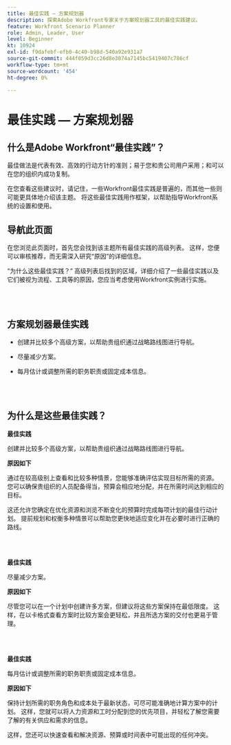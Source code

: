 ```yaml
---
title: 最佳实践 — 方案规划器
description: 探索Adobe Workfront专家关于方案规划器工具的最佳实践建议。
feature: Workfront Scenario Planner
role: Admin, Leader, User
level: Beginner
kt: 10924
exl-id: f9dafebf-efb0-4c40-b98d-540a92e931a7
source-git-commit: 444f059d3cc26d8e3074a7145bc5419407c786cf
workflow-type: tm+mt
source-wordcount: '454'
ht-degree: 0%

---
```


# 最佳实践 — 方案规划器

## 什么是Adobe Workfront“最佳实践”？

最佳做法是代表有效、高效的行动方针的准则；易于您和贵公司用户采用；和可以在您的组织内成功复制。

在您查看这些建议时，请记住，一些Workfront最佳实践是普遍的，而其他一些则可能更具体地介绍该主题。 将这些最佳实践用作框架，以帮助指导Workfront系统的设置和使用。

## 导航此页面

在您浏览此页面时，首先您会找到该主题所有最佳实践的高级列表。 这样，您便可以审核推荐，而无需深入研究“原因”的详细信息。

“为什么这些最佳实践？” 高级列表后找到的区域，详细介绍了一些最佳实践以及它们被视为流程、工具等的原因，您应当考虑使用Workfront实例进行实施。

</br>
</br>

## 方案规划器最佳实践

* 创建并比较多个高级方案，以帮助贵组织通过战略路线图进行导航。

* 尽量减少方案。

* 每月估计或调整所需的职务职责或固定成本信息。

</br>
</br>

## 为什么是这些最佳实践？

**最佳实践**

创建并比较多个高级方案，以帮助贵组织通过战略路线图进行导航。



**原因如下**

通过在较高级别上查看和比较多种情景，您能够准确评估实现目标所需的资源。 您可以确保贵组织的人员配备得当，预算会相应地分配，并在所需时间达到相应的目标。



这还允许您确定在优化资源和浏览不断变化的预算时完成每项计划的最佳行动计划。 提前规划和权衡多种情景可以帮助您更快地适应变化并在必要时进行正确的路线。

</br>
</br>

**最佳实践**

尽量减少方案。



**原因如下**

尽管您可以在一个计划中创建许多方案，但建议将这些方案保持在最低限度。 这样，在以卡格式查看方案时比较方案会更轻松，并且所选方案的交付也更易于管理。

</br>
</br>

**最佳实践**

每月估计或调整所需的职务职责或固定成本信息。

**原因如下**

保持计划所需的职务角色和成本处于最新状态，可尽可能准确地计算方案中的计划。 这样，您就可以将人力资源和工时分配到您的优先项目，并轻松了解您需要了解的有关供应和需求的信息。



这样，您还可以快速查看和解决资源、预算或时间表中可能出现的任何冲突。
